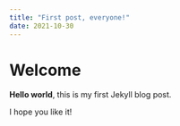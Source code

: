 ```yaml
---
title: "First post, everyone!"
date: 2021-10-30
---
```


# Welcome

**Hello world**, this is my first Jekyll blog post.

I hope you like it!
